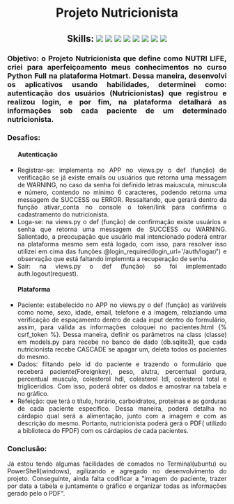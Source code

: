 <h1 align="center"> Projeto Nutricionista </h1>

<h2 align="center">Skills: <img src="https://img.shields.io/badge/Python-3776AB?style=for-the-badge&logo=python&logoColor=white"/>  <img src="https://img.shields.io/badge/Django-092E20?style=for-the-badge&logo=django&logoColor=gree"/>  <img src="https://img.shields.io/badge/JavaScript-323330?style=for-the-badge&logo=javascript&logoColor=F7DF1E"/>  <img src="https://img.shields.io/badge/HTML5-E34F26?style=for-the-badge&logo=html5&logoColor=white"/>  <img src="https://img.shields.io/badge/CSS3-1572B6?style=for-the-badge&logo=css3&logoColor=whitehttps://img.shields.io/badge/CSS3-1572B6?style=for-the-badge&logo=css3&logoColor=white"/>  <img src="https://img.shields.io/badge/Bootstrap-563D7C?style=for-the-badge&logo=bootstrap&logoColor=white"/>  <img src="https://img.shields.io/badge/json-5E5C5C?style=for-the-badge&logo=json&logoColor=black">   <img src="https://img.shields.io/badge/GitHub-100000?style=for-the-badge&logo=github&logoColor=white"/></h2>

<h3 align="justify">Objetivo: o Projeto Nutricionista que define como NUTRI LIFE, criei para aperfeiçoamento meus conhecimentos no curso Python Full na plataforma Hotmart. Dessa maneira, desenvolvi os aplicativos usando habilidades, determinei como:  autenticação dos usuários (Nutricionistas) que registrou e realizou login, e por fim,  na plataforma detalhará as informações sob cada paciente de um determinado nutricionista. </h3>

<h3>Desafios:</h3>
<ul style="list-style-type:square">
  <h4>Autenticação</h4>
  <li align="justify">Registrar-se: implementa no APP no views.py o def (função) de verificação se já existe emails ou usuários que retorna uma messagem de WARNING, no caso da senha foi definido letras maiuscula, minuscula e número, contendo no mínimo 6 caracteres, podendo retorna uma messagem de SUCCESS ou ERROR. Ressaltando, que gerará dentro da função ativar_conta no console o token/link para confirma o cadastramento do nutricionista.</li>
  <li align="justify">Loga-se: na views.py o def (função) de confirmação existe usuários e senha que retorna uma messagem de SUCCESS ou WARNING. Salientado, a preocupação que usuário mal intencionado poderá entrar na plataforma mesmo sem está logado, com isso, para resolver isso utilizei em cima das funções @login_required(login_url='/auth/logar/') e observação que está faltando implemnta a recuperação de senha.</li>
  <li align="justify">Sair: na views.py o def (função) só foi implementado auth.logout(request).</li>
  
  
  <h4>Plataforma</h4>
  <li align="justify">Paciente: estabelecido no APP no views.py o def (função) as variáveis como nome, sexo, idade, email, telefone e a imagem, relaziando uma verificação de espaçamento dentro de cada input dentro do formulário, assim, para válida as informações coloquei no pacientes.html {% csrf_token %}. Dessa maneira, definir os parâmetros na class (classe) em models.py para recebe no banco de dado (db.sqlite3), que cada nutricionista recebe CASCADE se apagar um, deleta todos os pacientes do mesmo. </li>
  <li align="justify">Dados: filtando pelo id do paciente e trazendo o formulário que receberá paciente(Foreignkey), peso, alutra, percentual gordura, percentual musculo, colesterol hdl, colesterol ldl, colesterol total e trigliceridios. Com isso, poderá obter os dados e amostrar na tabela e no gráfico. </li>
  <li align="justify">Refeição: que terá o título, horário, carboidratos, proteinas e as gorduras de cada paciente específico. Dessa maneira, poderá detalha no cárdapio qual será a alimentação, junto com a imagem e com as descrição do mesmo. Portanto, nutricionista poderá gerá o PDF( utilizdo a biblioteca do FPDF) com os cárdapios de cada pacientes. </li>

</ul>

<h3>Conclusão:</h3>
<p align="justify">Já estou tendo algumas facilidades de comados no Terminal(ubuntu) ou PowerShell(windows), agilizando e agregado no desenvolvimento do projeto. Conseguinte, ainda falta codificar a "imagem do paciente, trazer por data a tabela e juntamente o gráfico e organizar todas as informações gerado pelo o PDF".</p>
